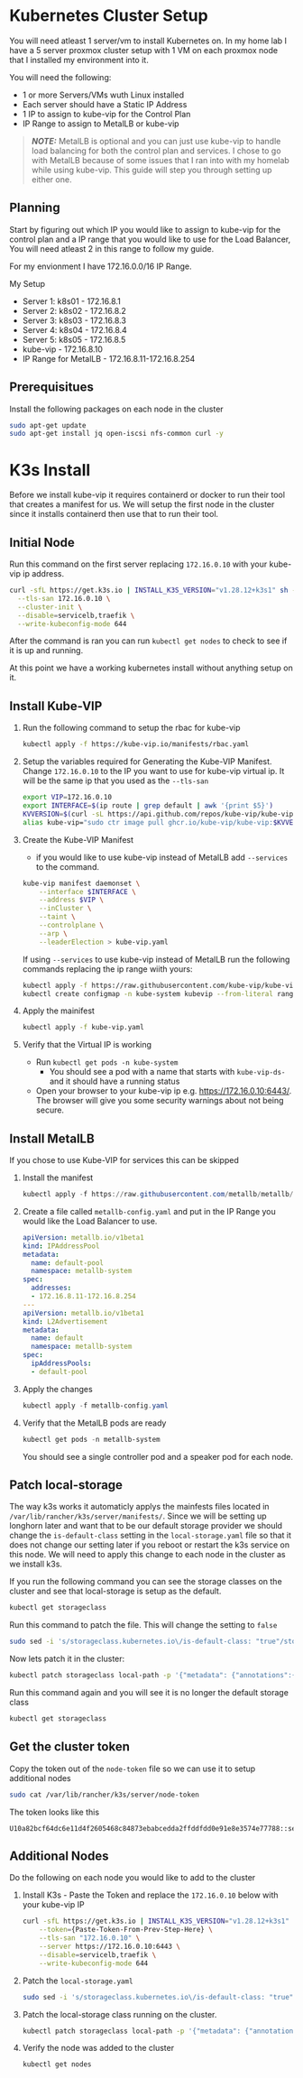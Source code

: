 # Kubernetes Cluster Setup

You will need atleast 1 server/vm to install Kubernetes on. In my home lab I have a 5 server proxmox cluster setup with 1 VM on each proxmox node that I installed my environment into it.

You will need the following:
- 1 or more Servers/VMs wuth Linux installed
- Each server should have a Static IP Address
- 1 IP to assign to kube-vip for the Control Plan
- IP Range to assign to MetalLB or kube-vip

> **_NOTE:_**  MetalLB is optional and you can just use kube-vip to handle load balancing for both the control plan and services. I chose to go with MetalLB because of some issues that I ran into with my homelab while using kube-vip. This guide will step you through setting up either one.

## Planning

Start by figuring out which IP you would like to assign to kube-vip for the control plan and a IP range that you would like to use for the Load Balancer, You will need atleast 2 in this range to follow my guide.

For my envionment I have 172.16.0.0/16 IP Range.

My Setup
- Server 1: k8s01 - 172.16.8.1
- Server 2: k8s02 - 172.16.8.2
- Server 3: k8s03 - 172.16.8.3
- Server 4: k8s04 - 172.16.8.4
- Server 5: k8s05 - 172.16.8.5
- kube-vip - 172.16.8.10
- IP Range for MetalLB - 172.16.8.11-172.16.8.254

## Prerequisitues

Install the following packages on each node in the cluster

```bash
sudo apt-get update
sudo apt-get install jq open-iscsi nfs-common curl -y
```

# K3s Install

Before we install kube-vip it requires containerd or docker to run their tool that creates a manifest for us. We will setup the first node in the cluster since it installs containerd then use that to run their tool.

## Initial Node

Run this command on the first server replacing `172.16.0.10` with your kube-vip ip address.

```bash
curl -sfL https://get.k3s.io | INSTALL_K3S_VERSION="v1.28.12+k3s1" sh -s - server \
  --tls-san 172.16.0.10 \
  --cluster-init \
  --disable=servicelb,traefik \
  --write-kubeconfig-mode 644
```

After the command is ran you can run `kubectl get nodes` to check to see if it is up and running.

At this point we have a working kubernetes install without anything setup on it.

## Install Kube-VIP

1. Run the following command to setup the rbac for kube-vip
    ```bash
    kubectl apply -f https://kube-vip.io/manifests/rbac.yaml
    ```

2. Setup the variables required for Generating the Kube-VIP Manifest. Change `172.16.0.10` to the IP you want to use for kube-vip virtual ip. It will be the same ip that you used as the `--tls-san`

    ```bash
    export VIP=172.16.0.10
    export INTERFACE=$(ip route | grep default | awk '{print $5}')
    KVVERSION=$(curl -sL https://api.github.com/repos/kube-vip/kube-vip/releases | jq -r ".[0].name")
    alias kube-vip="sudo ctr image pull ghcr.io/kube-vip/kube-vip:$KVVERSION; sudo ctr run --rm --net-host ghcr.io/kube-vip/kube-vip:$KVVERSION vip /kube-vip"
    ```

3. Create the Kube-VIP Manifest
    - if you would like to use kube-vip instead of MetalLB add `--services` to the command.

    ```bash
    kube-vip manifest daemonset \
        --interface $INTERFACE \
        --address $VIP \
        --inCluster \
        --taint \
        --controlplane \
        --arp \
        --leaderElection > kube-vip.yaml
    ```
    If using `--services` to use kube-vip instead of MetalLB run the following commands replacing the ip range wiith yours:
    ```bash
    kubectl apply -f https://raw.githubusercontent.com/kube-vip/kube-vip-cloud-provider/main/manifest/kube-vip-cloud-controller.yaml
    kubectl create configmap -n kube-system kubevip --from-literal range-global=172.16.8.11-172.16.8.254
    ```

4. Apply the mainifest

    ```bash
    kubectl apply -f kube-vip.yaml
    ```

5. Verify that the Virtual IP is working

   - Run `kubectl get pods -n kube-system`
     - You should see a pod with a name that starts with `kube-vip-ds-` and it should have a running status
   - Open your browser to your kube-vip ip e.g. https://172.16.0.10:6443/. The browser will give you some security warnings about not being secure.

## Install MetalLB

If you chose to use Kube-VIP for services this can be skipped

1. Install the manifest
    ```powershell
    kubectl apply -f https://raw.githubusercontent.com/metallb/metallb/v0.14.8/config/manifests/metallb-native.yaml
    ```

2. Create a file called `metallb-config.yaml` and put in the IP Range you would like the  Load Balancer to use.

    ```yaml
    apiVersion: metallb.io/v1beta1
    kind: IPAddressPool
    metadata:
      name: default-pool
      namespace: metallb-system
    spec:
      addresses:
      - 172.16.8.11-172.16.8.254
    ---
    apiVersion: metallb.io/v1beta1
    kind: L2Advertisement
    metadata:
      name: default
      namespace: metallb-system
    spec:
      ipAddressPools:
      - default-pool
    ```

3. Apply the changes

    ```powershell
    kubectl apply -f metallb-config.yaml
    ```

4. Verify that the MetalLB pods are ready

    ```powershell
    kubectl get pods -n metallb-system
    ```
    You should see a single controller pod and a speaker pod for each node.

## Patch local-storage

The way k3s works it automaticly applys the mainfests files located in `/var/lib/rancher/k3s/server/manifests/`. Since we will be setting up longhorn later and want that to be our default storage provider we should change the `is-default-class` setting in the `local-storage.yaml` file so that it does not change our setting later if you reboot or restart the k3s service on this node. We will need to apply this change to each node in the cluster as we install k3s.

If you run the following command you can see the storage classes on the cluster and see that local-storage is setup as the default.

```bash
kubectl get storageclass
```

Run this command to patch the file. This will change the setting to `false`

```bash
sudo sed -i 's/storageclass.kubernetes.io\/is-default-class: "true"/storageclass.kubernetes.io\/is-default-class: "false"/' "/var/lib/rancher/k3s/server/manifests/local-storage.yaml"
```

Now lets patch it in the cluster:

```bash
kubectl patch storageclass local-path -p '{"metadata": {"annotations":{"storageclass.kubernetes.io/is-default-class":"false"}}}'
```

Run this command again and you will see it is no longer the default storage class

```bash
kubectl get storageclass
```

## Get the cluster token

Copy the token out of the `node-token` file so we can use it to setup additional nodes
```bash
sudo cat /var/lib/rancher/k3s/server/node-token
```

The token looks like this

```
U10a82bcf64dc6e11d4f2605468c84873ebabcedda2ffddfdd0e91e8e3574e77788::server:74836d5735e88b03ee76b8be623bae7d
```

## Additional Nodes

Do the following on each node you would like to add to the cluster

1. Install K3s - Paste the Token and replace the `172.16.0.10` below with your kube-vip IP
    
    ```bash
    curl -sfL https://get.k3s.io | INSTALL_K3S_VERSION="v1.28.12+k3s1" sh -s - server \
        --token={Paste-Token-From-Prev-Step-Here} \
        --tls-san "172.16.0.10" \
        --server https://172.16.0.10:6443 \
        --disable=servicelb,traefik \
        --write-kubeconfig-mode 644
    ```

2. Patch the `local-storage.yaml`

    ```bash
    sudo sed -i 's/storageclass.kubernetes.io\/is-default-class: "true"/storageclass.kubernetes.io\/is-default-class: "false"/' "/var/lib/rancher/k3s/server/manifests/local-storage.yaml"
    ```

3. Patch the local-storage class running on the cluster.

    ```bash
    kubectl patch storageclass local-path -p '{"metadata": {"annotations":{"storageclass.kubernetes.io/is-default-class":"false"}}}'
    ```

4. Verify the node was added to the cluster

    ```bash
    kubectl get nodes
    ```
